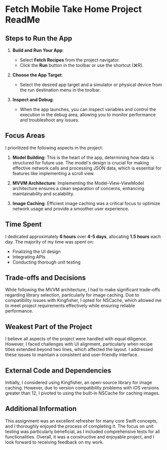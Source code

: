 # Fetch Mobile Take Home Project ReadMe

## Steps to Run the App

1. **Build and Run Your App**:
   - Select **Fetch Recipes** from the project navigator.
   - Click the **Run** button in the toolbar or use the shortcut (⌘R).
   
2. **Choose the App Target**:
   - Select the desired app target and a simulator or physical device from the run destination menu in the toolbar.

3. **Inspect and Debug**:
   - When the app launches, you can inspect variables and control the execution in the debug area, allowing you to monitor performance and troubleshoot any issues.

## Focus Areas
I prioritized the following aspects in the project:

1. **Model Building**: This is the heart of the app, determining how data is structured for future use. The model's design is crucial for making effective network calls and processing JSON data, which is essential for features like implementing a scroll view.

2. **MVVM Architecture**: Implementing the Model-View-ViewModel architecture ensures a clean separation of concerns, enhancing maintainability and scalability.

3. **Image Caching**: Efficient image caching was a critical focus to optimize network usage and provide a smoother user experience.

## Time Spent
I dedicated approximately **6 hours** over **4-5 days**, allocating **1.5 hours** each day. The majority of my time was spent on:
- Finalizing the UI design
- Integrating APIs
- Conducting thorough unit testing

## Trade-offs and Decisions
While following the MVVM architecture, I had to make significant trade-offs regarding library selection, particularly for image caching. Due to compatibility issues with Kingfisher, I opted for NSCache, which allowed me to meet project requirements effectively while ensuring reliable performance.

## Weakest Part of the Project
I believe all aspects of the project were handled with equal diligence. However, I faced challenges with UI alignment, particularly when recipe titles extended beyond two lines, which affected the layout. I addressed these issues to maintain a consistent and user-friendly interface.

## External Code and Dependencies
Initially, I considered using Kingfisher, an open-source library for image caching. However, due to version compatibility problems with iOS versions greater than 12, I pivoted to using the built-in NSCache for caching images.

## Additional Information
This assignment was an excellent refresher for many core Swift concepts, and I thoroughly enjoyed the process of completing it. The focus on unit testing was particularly beneficial, as I included comprehensive tests for all functionalities. Overall, it was a constructive and enjoyable project, and I look forward to receiving feedback on my work.

